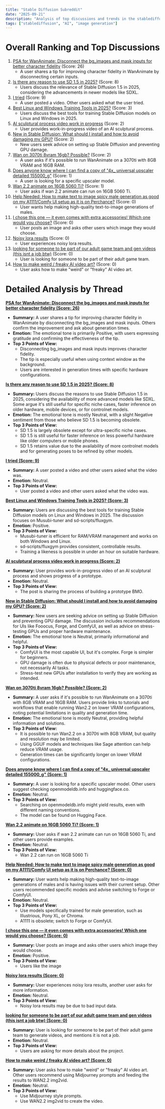 ```yaml
---
title: "Stable Diffusion Subreddit"
date: "2025-09-21"
description: "Analysis of top discussions and trends in the stablediffusion subreddit"
tags: ["stablediffusion", "AI", "image generation"]
---
```


# Overall Ranking and Top Discussions
1.  [PSA for WanAnimate: Disconnect the bg_images and mask inputs for better character fidelity](https://i.redd.it/ej2bfb4z9kqf1.png) (Score: 26)
    *   A user shares a tip for improving character fidelity in WanAnimate by disconnecting certain inputs.
2.  [Is there any reason to use SD 1.5 in 2025?](https://www.reddit.com/r/StableDiffusion/comments/1nmz8x4/is_there_any_reason_to_use_sd_15_in_2025/) (Score: 8)
    *   Users discuss the relevance of Stable Diffusion 1.5 in 2025, considering the advancements in newer models like SDXL.
3.  [I tried](https://v.redd.it/psnrgsku6kqf1) (Score: 9)
    *   A user posted a video. Other users asked what the user tried.
4.  [Best Linux and Windows Training Tools in 2025?](https://www.reddit.com/r/StableDiffusion/comments/1nmzpxm/best_linux_and_windows_training_tools_in_2025/) (Score: 3)
    *   Users discuss the best tools for training Stable Diffusion models on Linux and Windows in 2025.
5.  [AI sculptural process video work in progress](https://v.redd.it/a4avwr886kqf1) (Score: 2)
    *   User provides work-in-progress video of an AI sculptural process.
6.  [New in Stable Diffusion: What should I install and how to avoid damaging my GPU?](https://www.reddit.com/r/StableDiffusion/comments/1nmwf49/new_in_stable_diffusion_what_should_i_install_and/) (Score: 2)
    *   New users seek advice on setting up Stable Diffusion and preventing GPU damage.
7.  [Wan on 3070ti 8vram 16gb? Possible?](https://www.reddit.com/r/StableDiffusion/comments/1nn14lv/wan_on_3070ti_8vram_16gb_possible/) (Score: 2)
    *   A user asks if it's possible to run WanAnimate on a 3070ti with 8GB VRAM and 16GB RAM.
8.  [Does anyone know where I can find a copy of "4x_ universal upscaler detailed 155000_g"](https://www.reddit.com/r/StableDiffusion/comments/1nn0f9i/does_anyone_know_where_i_can_find_a_copy_of_4x/) (Score: 1)
    *   A user is looking for a specific upscaler model.
9.  [Wan 2.2 animate on 16GB 5060 Ti?](https://www.reddit.com/r/StableDiffusion/comments/1nn0mdh/wan_22_animate_on_16gb_5060_ti/) (Score: 1)
    *   User asks if wan 2.2 animate can run on 16GB 5060 Ti.
10. [Help Needed: How to make text to image spicy male generation as good on my A1111/Comfy UI setup as it is on Perchance?](https://perchance.org/image-generator-professional) (Score: 0)
    *   User wants help making high-quality text-to-image generations of males.
11. [I chose this one — it even comes with extra accessories! Which one would you choose?](https://www.reddit.com/gallery/1nmyw9o) (Score: 0)
    *   User posts an image and asks other users which image they would choose.
12. [Noisy lora results](https://www.reddit.com/r/StableDiffusion/comments/1nmwblg/noisy_lora_results/) (Score: 0)
    *   User experiences noisy lora results.
13. [looking for someone to be part of our adult game team and gen videos (this isnt a job btw)](https://www.reddit.com/r/StableDiffusion/comments/1nmy222/looking_for_someone_to_be_part_of_our_adult_game/) (Score: 0)
    *   User is looking for someone to be part of their adult game team.
14. [How to make weird / freaky AI video art?](https://www.reddit.com/r/StableDiffusion/comments/1nmzula/how_to_make_weird_freaky_ai_video_art/) (Score: 0)
    *   User asks how to make "weird" or "freaky" AI video art.

# Detailed Analysis by Thread
**[PSA for WanAnimate: Disconnect the bg_images and mask inputs for better character fidelity (Score: 26)](https://i.redd.it/ej2bfb4z9kqf1.png)**
*  **Summary:**  A user shares a tip for improving character fidelity in WanAnimate by disconnecting the bg_images and mask inputs. Others confirm the improvement and ask about generation times.
*  **Emotion:** The emotional tone is primarily Positive, with users expressing gratitude and confirming the effectiveness of the tip.
*  **Top 3 Points of View:**
    *   Disconnecting bg_images and mask inputs improves character fidelity.
    *   The tip is especially useful when using context window as the background.
    *   Users are interested in generation times with specific hardware configurations.

**[Is there any reason to use SD 1.5 in 2025? (Score: 8)](https://www.reddit.com/r/StableDiffusion/comments/1nmz8x4/is_there_any_reason_to_use_sd_15_in_2025/)**
*  **Summary:** Users discuss the reasons to use Stable Diffusion 1.5 in 2025, considering the availability of more advanced models like SDXL. Some argue it's still useful for specific niche cases, faster inference on older hardware, mobile devices, or for controlnet models.
*  **Emotion:** The emotional tone is mostly Neutral, with a slight Negative sentiment from those who believe SD 1.5 is becoming obsolete.
*  **Top 3 Points of View:**
    *   SD 1.5 is largely obsolete except for ultra-specific niche cases.
    *   SD 1.5 is still useful for faster inference on less powerful hardware like older computers or mobile phones.
    *   SD 1.5 retains value due to the availability of more controlnet models and for generating poses to be refined by other models.

**[I tried (Score: 9)](https://v.redd.it/psnrgsku6kqf1)**
*  **Summary:**  A user posted a video and other users asked what the video was.
*  **Emotion:** Neutral.
*  **Top 3 Points of View:**
    *   User posted a video and other users asked what the video was.

**[Best Linux and Windows Training Tools in 2025? (Score: 3)](https://www.reddit.com/r/StableDiffusion/comments/1nmzpxm/best_linux_and_windows_training_tools_in_2025/)**
*  **Summary:** Users are discussing the best tools for training Stable Diffusion models on Linux and Windows in 2025. The discussion focuses on Musubi-tuner and sd-scripts/fluxgym.
*  **Emotion:** Positive.
*  **Top 3 Points of View:**
    *   Musubi-tuner is efficient for RAM/VRAM management and works on both Windows and Linux.
    *   sd-scripts/fluxgym provides consistent, controllable results.
    *   Training a likeness is possible in under an hour on suitable hardware.

**[AI sculptural process video work in progress (Score: 2)](https://v.redd.it/a4avwr886kqf1)**
*  **Summary:**  User provides work-in-progress video of an AI sculptural process and shows progress of a prototype.
*  **Emotion:** Neutral.
*  **Top 3 Points of View:**
    *   The post is sharing the process of building a prototype BMO.

**[New in Stable Diffusion: What should I install and how to avoid damaging my GPU? (Score: 2)](https://www.reddit.com/r/StableDiffusion/comments/1nmwf49/new_in_stable_diffusion_what_should_i_install_and/)**
*  **Summary:** New users are seeking advice on setting up Stable Diffusion and preventing GPU damage. The discussion includes recommendations for UIs like Fooocus, Forge, and ComfyUI, as well as advice on stress-testing GPUs and proper hardware maintenance.
*  **Emotion:** The emotional tone is Neutral, primarily informational and helpful.
*  **Top 3 Points of View:**
    *   ComfyUI is the most capable UI, but it's complex. Forge is simpler for beginners.
    *   GPU damage is often due to physical defects or poor maintenance, not necessarily AI tasks.
    *   Stress-test new GPUs after installation to verify they are working as intended.

**[Wan on 3070ti 8vram 16gb? Possible? (Score: 2)](https://www.reddit.com/r/StableDiffusion/comments/1nn14lv/wan_on_3070ti_8vram_16gb_possible/)**
*  **Summary:** A user asks if it's possible to run WanAnimate on a 3070ti with 8GB VRAM and 16GB RAM. Users provide links to tutorials and workflows that enable running Wan2.2 on lower VRAM configurations, noting potential limitations in quality and generation time.
*  **Emotion:** The emotional tone is mostly Neutral, providing helpful information and solutions.
*  **Top 3 Points of View:**
    *   It is possible to run Wan2.2 on a 3070ti with 8GB VRAM, but quality and resolution may be limited.
    *   Using GGUF models and techniques like Sage attention can help reduce VRAM usage.
    *   Generation times can be significantly longer on lower VRAM configurations.

**[Does anyone know where I can find a copy of "4x_ universal upscaler detailed 155000_g" (Score: 1)](https://www.reddit.com/r/StableDiffusion/comments/1nn0f9i/does_anyone_know_where_i_can_find_a_copy_of_4x/)**
*  **Summary:**  A user is looking for a specific upscaler model. Other users suggest checking openmodeldb.info and huggingface.co.
*  **Emotion:** Neutral.
*  **Top 3 Points of View:**
    *   Searching on openmodeldb.info might yield results, even with different naming conventions.
    *   The model can be found on Hugging Face.

**[Wan 2.2 animate on 16GB 5060 Ti? (Score: 1)](https://www.reddit.com/r/StableDiffusion/comments/1nn0mdh/wan_22_animate_on_16gb_5060_ti/)**
*  **Summary:** User asks if wan 2.2 animate can run on 16GB 5060 Ti, and other users provide examples.
*  **Emotion:** Neutral.
*  **Top 3 Points of View:**
    *   Wan 2.2 can run on 16GB 5060 Ti

**[Help Needed: How to make text to image spicy male generation as good on my A1111/Comfy UI setup as it is on Perchance? (Score: 0)](https://perchance.org/image-generator-professional)**
*  **Summary:** User wants help making high-quality text-to-image generations of males and is having issues with their current setup. Other users recommended specific models and advise switching to Forge or ComfyUI.
*  **Emotion:** Neutral.
*  **Top 3 Points of View:**
    *   Use models specifically trained for male generation, such as Illustrious, Pony XL, or Chroma.
    *   A1111 is obsolete; switch to Forge or ComfyUI.

**[I chose this one — it even comes with extra accessories! Which one would you choose? (Score: 0)](https://www.reddit.com/gallery/1nmyw9o)**
*  **Summary:** User posts an image and asks other users which image they would choose.
*  **Emotion:** Positive.
*  **Top 3 Points of View:**
    *   Users like the image

**[Noisy lora results (Score: 0)](https://www.reddit.com/r/StableDiffusion/comments/1nmwblg/noisy_lora_results/)**
*  **Summary:** User experiences noisy lora results, another user asks for more information.
*  **Emotion:** Neutral.
*  **Top 3 Points of View:**
    *   Noisy lora results may be due to bad input data.

**[looking for someone to be part of our adult game team and gen videos (this isnt a job btw) (Score: 0)](https://www.reddit.com/r/StableDiffusion/comments/1nmy222/looking_for_someone_to_be_part_of_our_adult_game/)**
*  **Summary:** User is looking for someone to be part of their adult game team to generate videos, and mentions it is not a job.
*  **Emotion:** Neutral.
*  **Top 3 Points of View:**
    *   Users are asking for more details about the project.

**[How to make weird / freaky AI video art? (Score: 0)](https://www.reddit.com/r/StableDiffusion/comments/1nmzula/how_to_make_weird_freaky_ai_video_art/)**
*  **Summary:** User asks how to make "weird" or "freaky" AI video art. Other users recommend using Midjourney prompts and feeding the results to WAN2.2 img2vid.
*  **Emotion:** Neutral.
*  **Top 3 Points of View:**
    *   Use Midjourney style prompts.
    *   Use WAN2.2 img2vid to create the video.
